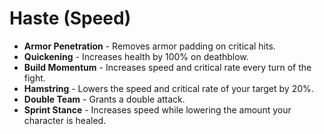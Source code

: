 # Haste (Speed)

* **Armor Penetration** - Removes armor padding on critical hits.
* **Quickening** - Increases health by 100% on deathblow.
* **Build Momentum** - Increases speed and critical rate every turn of the fight.
* **Hamstring** - Lowers the speed and critical rate of your target by 20%.
* **Double Team** - Grants a double attack.
* **Sprint Stance** - Increases speed while lowering the amount your character is healed.
